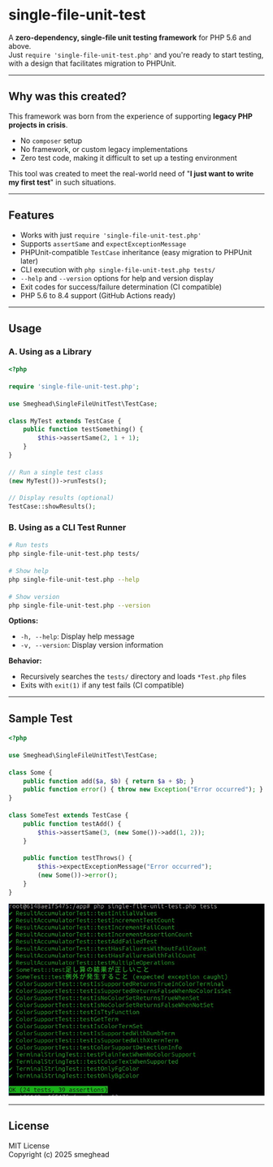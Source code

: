# single-file-unit-test

A **zero-dependency, single-file unit testing framework** for PHP 5.6 and above.  
Just `require 'single-file-unit-test.php'` and you're ready to start testing, with a design that facilitates migration to PHPUnit.

---

## Why was this created?

This framework was born from the experience of supporting **legacy PHP projects in crisis**.

- No `composer` setup
- No framework, or custom legacy implementations
- Zero test code, making it difficult to set up a testing environment

This tool was created to meet the real-world need of "**I just want to write my first test**" in such situations.

---

## Features

- Works with just `require 'single-file-unit-test.php'`
- Supports `assertSame` and `expectExceptionMessage`
- PHPUnit-compatible `TestCase` inheritance (easy migration to PHPUnit later)
- CLI execution with `php single-file-unit-test.php tests/`
- `--help` and `--version` options for help and version display
- Exit codes for success/failure determination (CI compatible)
- PHP 5.6 to 8.4 support (GitHub Actions ready)

---

## Usage

### A. Using as a Library

```php
<?php

require 'single-file-unit-test.php';

use Smeghead\SingleFileUnitTest\TestCase;

class MyTest extends TestCase {
    public function testSomething() {
        $this->assertSame(2, 1 + 1);
    }
}

// Run a single test class
(new MyTest())->runTests();

// Display results (optional)
TestCase::showResults();
```

### B. Using as a CLI Test Runner

```bash
# Run tests
php single-file-unit-test.php tests/

# Show help
php single-file-unit-test.php --help

# Show version
php single-file-unit-test.php --version
```

**Options:**
- `-h, --help`: Display help message
- `-v, --version`: Display version information

**Behavior:**
- Recursively searches the `tests/` directory and loads `*Test.php` files
- Exits with `exit(1)` if any test fails (CI compatible)

---

## Sample Test

```php
<?php

use Smeghead\SingleFileUnitTest\TestCase;

class Some {
    public function add($a, $b) { return $a + $b; }
    public function error() { throw new Exception("Error occurred"); }
}

class SomeTest extends TestCase {
    public function testAdd() {
        $this->assertSame(3, (new Some())->add(1, 2));
    }

    public function testThrows() {
        $this->expectExceptionMessage("Error occurred");
        (new Some())->error();
    }
}
```

![example](docs/example.jpg)

---

## License

MIT License  
Copyright (c) 2025 smeghead
